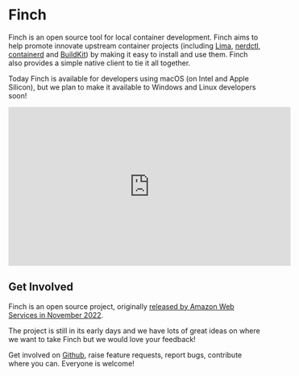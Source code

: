 # Finch

Finch is an open source tool for local container development. Finch aims to help
promote innovate upstream container projects (including
[Lima](https://github.com/lima-vm/lima),
[nerdctl]((https://github.com/containerd/nerdctl)),
[containerd](https://github.com/containerd/nerdctl/blob/main/LICENSE) and
[BuildKit]((https://github.com/moby/buildkit))) by making it easy to install and
use them. Finch also provides a simple native client to tie it all together.

Today Finch is available for developers using macOS (on Intel and Apple
Silicon), but we plan to make it available to Windows and Linux developers soon!

<iframe width="560" height="315" src="https://www.youtube.com/embed/S7JwFFZ-7_Q?start=1525" title="YouTube video player" frameborder="0" allow="accelerometer; autoplay; clipboard-write; encrypted-media; gyroscope; picture-in-picture; web-share" allowfullscreen></iframe>

## Get Involved

Finch is an open source project, originally [released by Amazon Web
Services in November
2022](https://aws.amazon.com/blogs/opensource/introducing-finch-an-open-source-client-for-container-development/).

The project is still in its early days and we have lots of great ideas on where
we want to take Finch but we would love your feedback!

Get involved on [Github](https://github.com/runfinch/finch), raise feature
requests, report bugs, contribute where you can. Everyone is welcome!

